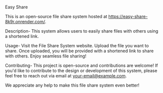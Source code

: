 Easy Share

This is an open-source file share system hosted at https://easy-share-8k9r.onrender.com/.

Description-
This system allows users to easily share files with others using a shortened link.

Usage-
Visit the File Share System website.
Upload the file you want to share.
Once uploaded, you will be provided with a shortened link to share with others.
Enjoy seamless file sharing!

Contributing-
This project is open-source and contributions are welcome! If you'd like to contribute to the design or development of this system, please feel free to reach out via email at your-email@example.com.

We appreciate any help to make this file share system even better!
